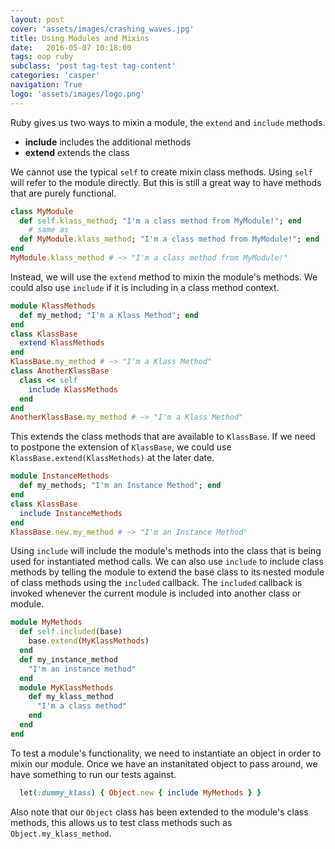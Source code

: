 ```yaml
---
layout: post
cover: 'assets/images/crashing_waves.jpg'
title: Using Modules and Mixins
date:   2016-05-07 10:18:00
tags: oop ruby
subclass: 'post tag-test tag-content'
categories: 'casper'
navigation: True
logo: 'assets/images/logo.png'
---
```


Ruby gives us two ways to mixin a module, the `extend` and `include` methods.

* __include__ includes the additional methods
* __extend__ extends the class

We cannot use the typical `self` to create mixin class methods. Using `self` will refer to the module directly. But this is still a great way to have methods that are purely functional.

````ruby
class MyModule
  def self.klass_method; "I'm a class method from MyModule!"; end
    # same as
  def MyModule.klass_method; "I'm a class method from MyModule!"; end
end
MyModule.klass_method # ~> "I'm a class method from MyModule!"
````

Instead, we will use the `extend` method to mixin the module's methods. We could also use `include` if it is including in a class method context.

````ruby
module KlassMethods
  def my_method; "I'm a Klass Method"; end
end
class KlassBase
  extend KlassMethods
end
KlassBase.my_method # ~> "I'm a Klass Method"
class AnotherKlassBase
  class << self
    include KlassMethods
  end
end
AnotherKlassBase.my_method # ~> "I'm a Klass Method"
````
This extends the class methods that are available to `KlassBase`. If we need to postpone the extension of `KlassBase`, we could use `KlassBase.extend(KlassMethods)` at the later date.

````ruby
module InstanceMethods
  def my_methods; "I'm an Instance Method"; end
end
class KlassBase
  include InstanceMethods
end
KlassBase.new.my_method # ~> "I'm an Instance Method"
````

Using `include` will include the module's methods into the class that is being used for instantiated method calls. We can also use `include` to include class methods by telling the module to extend the base class to its nested module of class methods using the `included` callback. The `included` callback is invoked whenever the current module is included into another class or module.

````ruby
module MyMethods
  def self.included(base)
    base.extend(MyKlassMethods)
  end
  def my_instance_method
    "I'm an instance method"
  end
  module MyKlassMethods
    def my_klass_method
      "I'm a class method"
    end
  end
end
````

To test a module's functionality, we need to instantiate an object in order to mixin our module. Once we have an instanitated object to pass around, we have something to run our tests against.

````ruby
  let(:dummy_klass) { Object.new { include MyMethods } }
````

Also note that our `Object` class has been extended to the module's class methods, this allows us to test class methods such as `Object.my_klass_method`. 


